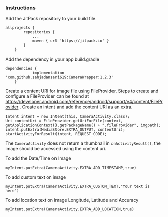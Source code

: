 ### Instructions
Add the JitPack repository to your build file.

```
allprojects {
		repositories {
			...
			maven { url 'https://jitpack.io' }
		}
	}
```

Add the dependency in your app build.gradle

```
dependencies {
	        implementation 'com.github.sahjadansari619:CameraWrapper:1.2.3'
	}
```

Create a content URI for image file using FileProvider. Steps to create and configure a FileProvider can be found at https://developer.android.com/reference/android/support/v4/content/FileProvider .
Create an intent and add the content URI as an extra.

```
Intent intent = new Intent(this, CameraActivity.class);
Uri contentUri = FileProvider.getUriForFile(context, getApplicationContext().getPackageName() + ".fileProvider", imgpath);
intent.putExtra(MediaStore.EXTRA_OUTPUT, contentUri);
startActivityForResult(intent, REQUEST_CODE);
```

The `CameraActivity` does not return a thumbnail in `onActivityResult()`, the image should be accessed using the content uri.


To add the Date/Time on Image

```
myIntent.putExtra(CameraActivity.EXTRA_ADD_TIMESTAMP,true)
```

To add custom text on image

 ```
 myIntent.putExtra(CameraActivity.EXTRA_CUSTOM_TEXT,"Your text is here")
 ```
To add location text on image Longitude, Latitude and Accuracy

 ```
 myIntent.putExtra(CameraActivity.EXTRA_ADD_LOCATION,true)
 ```
 
 


                
